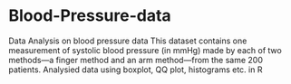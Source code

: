 # Blood-Pressure-data
Data Analysis on blood pressure data
This dataset contains one measurement of systolic blood pressure (in mmHg) made by each of two methods—a finger
method and an arm method—from the same 200 patients.
Analysied data using boxplot, QQ plot, histograms etc. in R
